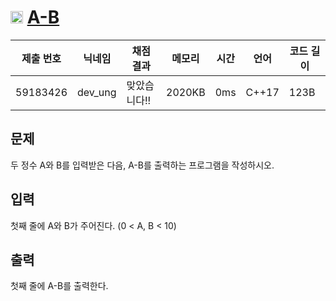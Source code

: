 # <img width="20px"  src="https://d2gd6pc034wcta.cloudfront.net/tier/1.svg" class="solvedac-tier"> [A-B](https://www.acmicpc.net/problem/1001) 

| 제출 번호 | 닉네임 | 채점 결과 | 메모리 | 시간 | 언어 | 코드 길이 |
|---|---|---|---|---|---|---|
|59183426|dev_ung|맞았습니다!! |2020KB|0ms|C++17|123B|

## 문제
<p>두 정수 A와 B를 입력받은 다음, A-B를 출력하는 프로그램을 작성하시오.</p>

## 입력
<p>첫째 줄에 A와 B가 주어진다. (0 < A, B < 10)</p>

## 출력
<p>첫째 줄에 A-B를 출력한다.</p>

